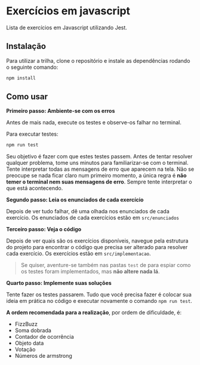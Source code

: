 
# Exercícios em javascript


Lista de exercícios em Javascript utilizando Jest.

## Instalação

Para utilizar a trilha, clone o repositório e instale as dependências rodando o seguinte comando:

```bash
npm install
```

## Como usar

__Primeiro passo: Ambiente-se com os erros__

Antes de mais nada, execute os testes e observe-os falhar no terminal.

Para executar testes:

```bash
npm run test
```

Seu objetivo é fazer com que estes testes passem. Antes de tentar resolver qualquer problema, tome uns minutos para familiarizar-se com o
terminal. Tente interpretar todas as mensagens de erro que aparecem na tela. Não se preocupe se nada ficar claro num primeiro momento, a
única regra é __não temer o terminal nem suas mensagens de erro__. Sempre tente interpretar o que está acontecendo.

__Segundo passo: Leia os enunciados de cada exercício__

Depois de ver tudo falhar, dê uma olhada nos enunciados de cada exercício. Os enunciados de cada exercícios estão em `src/enunciados`

__Terceiro passo: Veja o código__

Depois de ver quais são os exercícios disponíveis, navegue pela estrutura do projeto para encontrar o código que precisa ser alterado para
resolver cada exercício. Os exercícios estão em `src/implementacao`.

> Se quiser, aventure-se também nas pastas `test` de para espiar como os testes foram implementados, mas __não altere nada
> lá__.

__Quarto passo: Implemente suas soluções__

Tente fazer os testes passarem. Tudo que você precisa fazer é colocar sua ideia em prática no código e executar novamente o comando
`npm run test`.

__A ordem recomendada para a realização__, por ordem de dificuldade, é:

- FizzBuzz
- Soma dobrada
- Contador de ocorrência
- Objeto data
- Votação
- Números de armstrong


